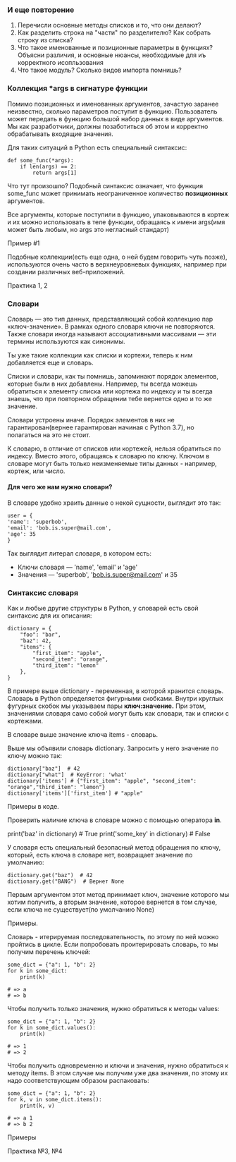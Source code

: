 ### И еще повторение

1. Перечисли основные методы списков и то, что они делают?
2. Как разделить строка на "части" по разделителю? Как собрать строку из списка?
3. Что такое именованные и позиционные параметры в функциях? Объясни различия, и основные нюансы, необходимые для иъ корректного исопльзования
4. Что такое модуль? Сколько видов импорта помнишь?


### Коллекция *args в сигнатуре функции

Помимо позиционных и именованных аргументов, зачастую заранее неизвестно, сколько параметров поступит в функцию. Пользователь может передать в
функцию большой набор данных в виде аргументов. Мы как разработчики, должны позаботиться об этом и корректно обрабатывать входящие значения.

Для таких ситуаций в Python есть специальный синтаксис: 

    def some_func(*args):
        if len(args) == 2:
            return args[1]

Что тут произошло? Подобный синтаксис означает, что функция some_func может принимать неограниченное количество **позиционных** аргументов.

Все аргументы, которые поступили в функцию, упаковываются в кортеж и их можно использовать в теле функции, обращаясь к имени args(имя может быть любым, но args это негласный стандарт)

Пример #1

Подобные коллекции(есть еще одна, о ней будем говорить чуть позже), используются очень часто в верхнеуровневых функциях, например при создании различных веб-приложений.

Практика 1, 2


### Словари


Словарь — это тип данных, представляющий собой коллекцию пар «ключ-значение». В рамках одного словаря ключи не повторяются. 
Также словари иногда называют ассоциативными массивами — эти термины используются как синонимы.

Ты уже такие коллекции как списки и кортежи, теперь к ним добавляется еще и словарь.

Списки и словари, как ты помнишь, запоминают порядок элементов, которые были в них добавлены. Например, ты всегда можешь
обратиться к элементу списка или кортежа по индексу и ты всегда знаешь, что при повторном обращении тебе вернется одно и то же значение.

Словари устроены иначе. Порядок элементов в них не гарантирован(вернее гарантирован начиная с Python 3.7), но полагаться на это не стоит.

К словарю, в отличие от списков или кортежей, нельзя обратиться по индексу. Вместо этого, обращаясь к словарю по ключу. 
Ключом в словаре могут быть только неизменяемые типы данных - например, кортеж, или число.

#### Для чего же нам нужно словари?

В словаре удобно храить данные о некой сущности, выглядит это так:
    
    user = {
    'name': 'superbob',
    'email': 'bob.is.super@mail.com',
    'age': 35
    }

Так выглядит литерал словаря, в котором есть:

* Ключи словаря — 'name', 'email' и 'age'
* Значения — 'superbob', 'bob.is.super@mail.com' и 35


### Синтаксис словаря

Как и любые другие структуры в Python, у словарей есть свой синтаксис для их описания:

    dictionary = {
        "foo": "bar",
        "baz": 42,
        "items": {
            "first_item": "apple",
            "second_item": "orange",
            "third_item": "lemon"
        },
    }

В примере выше dictionary - переменная, в которой хранится словарь. Словарь в Python определяется фигурными скобками.
Внутри круглых фугурных скобок мы указываем пары **ключ:значение.** При этом, значениями словаря само собой могут быть как словари, так и списки с кортежами.

В словаре выше значение ключа items - словарь. 

Выше мы объявили словарь dictionary. Запросить у него значение по ключу можно так:

    dictionary["baz"]  # 42
    dictionary["what"]  # KeyError: 'what'
    dictionary['items'] # {"first_item": "apple", "second_item": "orange","third_item": "lemon"}
    dictionary['items']['first_item'] # "apple"

Примеры в коде.

Проверить наличие ключа в словаре можно с помощью оператора **in**.

print('baz' in dictionary) # True
print('some_key' in dictionary) # False

У словаря есть специальный безопасный метод обращения по ключу, который, есть ключа в словаре нет, 
возвращает значение по умолчанию:

    dictionary.get("baz")  # 42
    dictionary.get("BANG")  # Вернет None

Первым аргументом этот метод принимает ключ, значение которого мы хотим получить, а вторым  значение, которое вернется в том случае, если ключа не существует(по умолчанию None)

Примеры.

Словарь - итерируемая последовательность, по этому по ней можно пройтись в цикле.
Если попробовать проитерировать словарь, то мы получим перечень ключей:
    
    some_dict = {"a": 1, "b": 2}
    for k in some_dict:
        print(k)
    
    # => a
    # => b

Чтобы получить только значения, нужно обратиться к методы values:

    some_dict = {"a": 1, "b": 2}
    for k in some_dict.values():
        print(k)
    
    # => 1
    # => 2

Чтобы получить одновременно и ключи и значения, нужно обратиться к методу items. В этом случае мы получим уже два значения, по этому их надо соответствующим образом распаковать:

    some_dict = {"a": 1, "b": 2}
    for k, v in some_dict.items():
        print(k, v)
    
    # => a 1
    # => b 2

Примеры

Практика №3, №4


